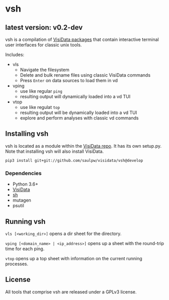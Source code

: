 # vsh

## latest version: v0.2-dev

vsh is a compilation of [VisiData packages](https://visidata.org) that contain interactive terminal user interfaces for classic unix tools.

Includes:
- vls
    - Navigate the filesystem
    - Delete and bulk rename files using classic VisiData commands
    - Press `Enter` on data sources to load them in vd
- vping
    - use like regular `ping`
    - resulting output will dynamically loaded into a vd TUI
- vtop
    - use like regulat `top`
    - resulting output will be dynamically loaded into a vd TUI
    - explore and perform analyses with classic vd commands

## Installing vsh

vsh is located as a module within the [VisiData repo](https://github.com/saulpw/visidata/vsh). It has its own setup.py. Note that installing vsh will also install VisiData.

```
pip3 install git+git://github.com/saulpw/visidata/vsh@develop
```

### Dependencies
- Python 3.6+
- [VisiData](https://visidata.org/)
- [sh](https://github.com/saulpw/sh)
- mutagen
- psutil

## Running vsh

`vls [<working_dir>]` opens a dir sheet for the directory.

`vping [<domain_name> | <ip_address>]` opens up a sheet with the round-trip time for each ping.

`vtop` opens up a top sheet with information on the current running processes.

## License
All tools that comprise vsh are released under a GPLv3 license.
